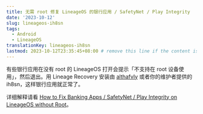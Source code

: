 ```yaml
---
title: 无需 root 修复 LineageOS 的银行应用 / SafetyNet / Play Integrity
date: '2023-10-12'
slug: lineageos-ih8sn
tags:
  - Android
  - LineageOS
translationKey: lineageos-ih8sn
lastmod: 2023-10-12T23:35:45+08:00 # remove this line if the content is actually changed
---
```


有些银行应用在没有 root 的 LineageOS 打开会提示「不支持在 root 设备使用」，然后退出。用 Lineage Recovery 安装由 [althafvly](https://github.com/althafvly/ih8sn) 或者你的维护者提供的 ih8sn，这样银行应用就正常了。

详细解释请看 [How to Fix Banking Apps / SafetyNet / Play Integrity on LineageOS without Root](/en/post/2023/10/10/lineageos-ih8sn/)。
